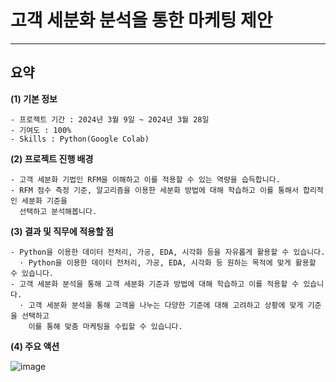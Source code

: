 # 고객 세분화 분석을 통한 마케팅 제안
---
## 요약
**(1) 기본 정보**
```
- 프로젝트 기간 : 2024년 3월 9일 ~ 2024년 3월 28일
- 기여도 : 100%
- Skills : Python(Google Colab)
```

**(2) 프로젝트 진행 배경**
```
- 고객 세분화 기법인 RFM을 이해하고 이를 적용할 수 있는 역량을 습득합니다.
- RFM 점수 측정 기준, 알고리즘을 이용한 세분화 방법에 대해 학습하고 이를 통해서 합리적인 세분화 기준을
  선택하고 분석해봅니다.
```

**(3) 결과 및 직무에 적용할 점**
```
- Python을 이용한 데이터 전처리, 가공, EDA, 시각화 등을 자유롭게 활용할 수 있습니다.
  · Python을 이용한 데이터 전처리, 가공, EDA, 시각화 등 원하는 목적에 맞게 활용할 수 있습니다.
- 고객 세분화 분석을 통해 고객 세분화 기준과 방법에 대해 학습하고 이를 적용할 수 있습니다.
  · 고객 세분화 분석을 통해 고객을 나누는 다양한 기준에 대해 고려하고 상황에 맞게 기준을 선택하고
    이를 통해 맞춤 마케팅을 수립할 수 있습니다.
```

**(4) 주요 액션**  

![image](https://github.com/videpurple/portfolio/assets/158250961/2c8b8d39-88e3-4127-b4ff-31623228c888)


